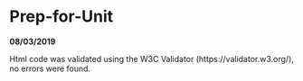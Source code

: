 # Prep-for-Unit

<b>08/03/2019</b><br>
<p>Html code was validated using the W3C Validator (https://validator.w3.org/), no errors were found.<p>
